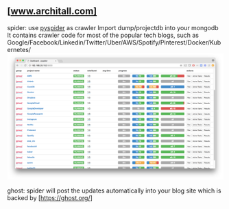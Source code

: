 ## [www.architall.com]

spider: use [pyspider](http://docs.pyspider.org/en/latest/) as crawler
    Import dump/projectdb into your mongodb
    It contains crawler code for most of the popular tech blogs,
    such as Google/Facebook/Linkedin/Twitter/Uber/AWS/Spotify/Pinterest/Docker/Kubernetes/
    ![alt text](./pyspider.png)

ghost:
    spider will post the updates automatically into your blog site which is backed by [https://ghost.org/]
